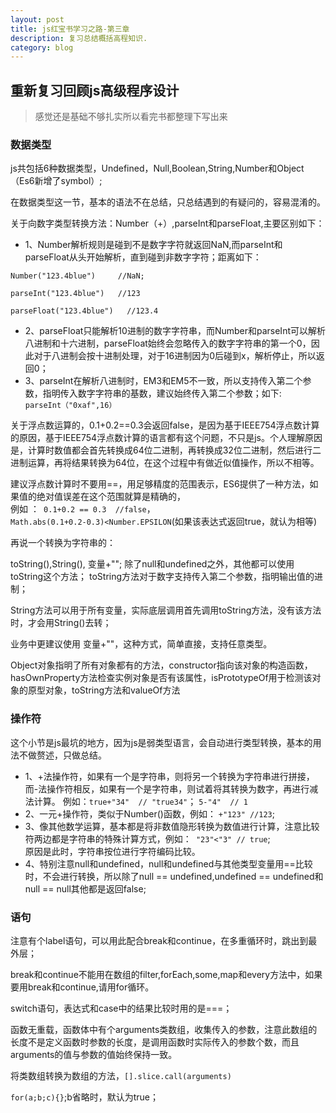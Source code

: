 ```yaml
---
layout: post
title: js红宝书学习之路-第三章
description: 复习总结概括高程知识.
category: blog
---
```



## 重新复习回顾js高级程序设计  

> 感觉还是基础不够扎实所以看完书都整理下写出来  



### 数据类型  

js共包括6种数据类型，Undefined，Null,Boolean,String,Number和Object（Es6新增了symbol）;  

在数据类型这一节，基本的语法不在总结，只总结遇到的有疑问的，容易混淆的。  

关于向数字类型转换方法：Number（+）,parseInt和parseFloat,主要区别如下：  

* 1、Number解析规则是碰到不是数字字符就返回NaN,而parseInt和parseFloat从头开始解析，直到碰到非数字字符；距离如下：  

`Number("123.4blue")     //NaN; ` 

`parseInt("123.4blue")   //123  `

`parseFloat("123.4blue")   //123.4  `
* 2、parseFloat只能解析10进制的数字字符串，而Number和parseInt可以解析八进制和十六进制，parseFloat始终会忽略传入的数字字符串的第一个0，因此对于八进制会按十进制处理，对于16进制因为0后碰到x，解析停止，所以返回0；  
* 3、parseInt在解析八进制时，EM3和EM5不一致，所以支持传入第二个参数，指明传入数字字符串的基数，建议始终传入第二个参数；如下:  
`parseInt（"0xaf",16）`  
  
关于浮点数运算的，0.1+0.2==0.3会返回false，是因为基于IEEE754浮点数计算的原因，基于IEEE754浮点数计算的语言都有这个问题，不只是js。个人理解原因是，计算时数值都会首先转换成64位二进制，再转换成32位二进制，然后进行二进制运算，再将结果转换为64位，在这个过程中有做近似值操作，所以不相等。  

建议浮点数计算时不要用==，用足够精度的范围表示，ES6提供了一种方法，如果值的绝对值误差在这个范围就算是精确的，  
例如 ：` 0.1+0.2 == 0.3  //false`，  
`Math.abs(0.1+0.2-0.3)<Number.EPSILON`(如果该表达式返回true，就认为相等)
  
再说一个转换为字符串的：  

toString(),String(), 变量+"";
除了null和undefined之外，其他都可以使用toString这个方法；
toString方法对于数字支持传入第二个参数，指明输出值的进制；

String方法可以用于所有变量，实际底层调用首先调用toString方法，没有该方法时，才会用String()去转；

业务中更建议使用  变量+""，这种方式，简单直接，支持任意类型。  

Object对象指明了所有对象都有的方法，constructor指向该对象的构造函数，hasOwnProperty方法检查实例对象是否有该属性，isPrototypeOf用于检测该对象的原型对象，toString方法和valueOf方法    

### 操作符 

这个小节是js最坑的地方，因为js是弱类型语言，会自动进行类型转换，基本的用法不做赘述，只做总结。  

* 1、+法操作符，如果有一个是字符串，则将另一个转换为字符串进行拼接，而-法操作符相反，如果有一个是字符串，则试着将其转换为数字，再进行减法计算。  例如：`true+"34"  // "true34"`； `5-"4"  // 1`
* 2、一元+操作符，类似于Number()函数，例如： `+"123" //123`;  
* 3、像其他数学运算，基本都是将非数值隐形转换为数值进行计算，注意比较符两边都是字符串的特殊计算方式，例如：` "23"<"3" // true`;  
原因是此时，字符串按位进行字符编码比较。  
* 4、特别注意null和undefined，null和undefined与其他类型变量用==比较时，不会进行转换，所以除了null == undefined,undefined == undefined和null == null其他都是返回false;  

### 语句  

注意有个label语句，可以用此配合break和continue，在多重循环时，跳出到最外层；  

break和continue不能用在数组的filter,forEach,some,map和every方法中，如果要用break和continue,请用for循环。  

switch语句，表达式和case中的结果比较时用的是===；  

函数无重载，函数体中有个arguments类数组，收集传入的参数，注意此数组的长度不是定义函数时参数的长度，是调用函数时实际传入的参数个数，而且arguments的值与参数的值始终保持一致。  

将类数组转换为数组的方法，`[].slice.call(arguments)`  

`for(a;b;c){}`;b省略时，默认为true；



 